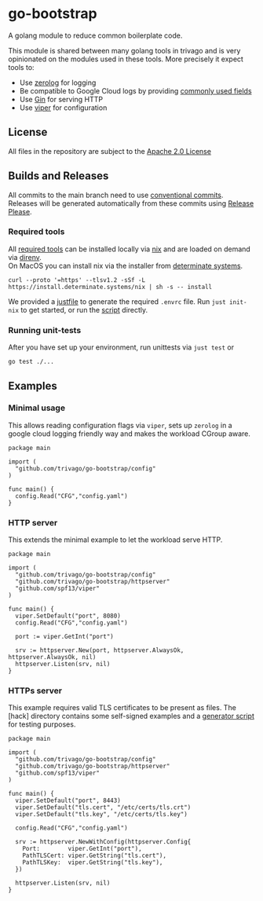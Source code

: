 # go-bootstrap

A golang module to reduce common boilerplate code.

This module is shared between many golang tools in trivago and is very
opinionated on the modules used in these tools.
More precisely it expect tools to:

- Use [zerolog](https://github.com/rs/zerolog) for logging
- Be compatible to Google Cloud logs by providing [commonly used fields](https://cloud.google.com/logging/docs/structured-logging#structured_logging_special_fields)
- Use [Gin](https://github.com/gin-gonic/gin) for serving HTTP
- Use [viper](https://github.com/spf13/viper) for configuration

## License

All files in the repository are subject to the [Apache 2.0 License](LICENSE)

## Builds and Releases

All commits to the main branch need to use [conventional commits](https://www.conventionalcommits.org/en/v1.0.0/).  
Releases will be generated automatically from these commits using [Release Please](https://github.com/googleapis/release-please).

### Required tools

All [required tools](flake.nix) can be installed locally via [nix](https://nixos.org/)
and are loaded on demand via [direnv](https://direnv.net/).  
On MacOS you can install nix via the installer from [determinate systems](https://determinate.systems/).

```shell
curl --proto '=https' --tlsv1.2 -sSf -L https://install.determinate.systems/nix | sh -s -- install
```

We provided a [justfile](https://github.com/casey/just) to generate the required `.envrc` file.
Run `just init-nix` to get started, or run the [script](hack/init-nix.sh) directly.

### Running unit-tests

After you have set up your environment, run unittests via `just test` or

```shell
go test ./...
```

## Examples

### Minimal usage

This allows reading configuration flags via `viper`, sets up `zerolog` in a google cloud logging friendly way and makes
the workload CGroup aware.

```golang
package main

import (
  "github.com/trivago/go-bootstrap/config"
)

func main() {
  config.Read("CFG","config.yaml")
}
```

### HTTP server

This extends the minimal example to let the workload serve HTTP.

```golang
package main

import (
  "github.com/trivago/go-bootstrap/config"
  "github.com/trivago/go-bootstrap/httpserver"
  "github.com/spf13/viper"
)

func main() {
  viper.SetDefault("port", 8080)
  config.Read("CFG","config.yaml")

  port := viper.GetInt("port")

  srv := httpserver.New(port, httpserver.AlwaysOk, httpserver.AlwaysOk, nil)
  httpserver.Listen(srv, nil)
}
```

### HTTPs server

This example requires valid TLS certificates to be present as files.
The [hack] directory contains some self-signed examples and a [generator script](hack/gen-cert.sh)
for testing purposes.

```golang
package main

import (
  "github.com/trivago/go-bootstrap/config"
  "github.com/trivago/go-bootstrap/httpserver"
  "github.com/spf13/viper"
)

func main() {
  viper.SetDefault("port", 8443)
  viper.SetDefault("tls.cert", "/etc/certs/tls.crt")
  viper.SetDefault("tls.key", "/etc/certs/tls.key")
  
  config.Read("CFG","config.yaml")

  srv := httpserver.NewWithConfig(httpserver.Config{
    Port:        viper.GetInt("port"),
    PathTLSCert: viper.GetString("tls.cert"),
    PathTLSKey:  viper.GetString("tls.key"),
  })

  httpserver.Listen(srv, nil)
}
```
